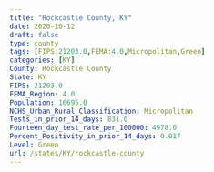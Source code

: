 ```yaml
---
title: "Rockcastle County, KY"
date: 2020-10-12
draft: false
type: county
tags: [FIPS:21203.0,FEMA:4.0,Micropolitan,Green]
categories: [KY]
County: Rockcastle County
State: KY
FIPS: 21203.0
FEMA_Region: 4.0
Population: 16695.0
NCHS_Urban_Rural_Classification: Micropolitan
Tests_in_prior_14_days: 831.0
Fourteen_day_test_rate_per_100000: 4978.0
Percent_Positivity_in_prior_14_days: 0.017
Level: Green
url: /states/KY/rockcastle-county
---
```



